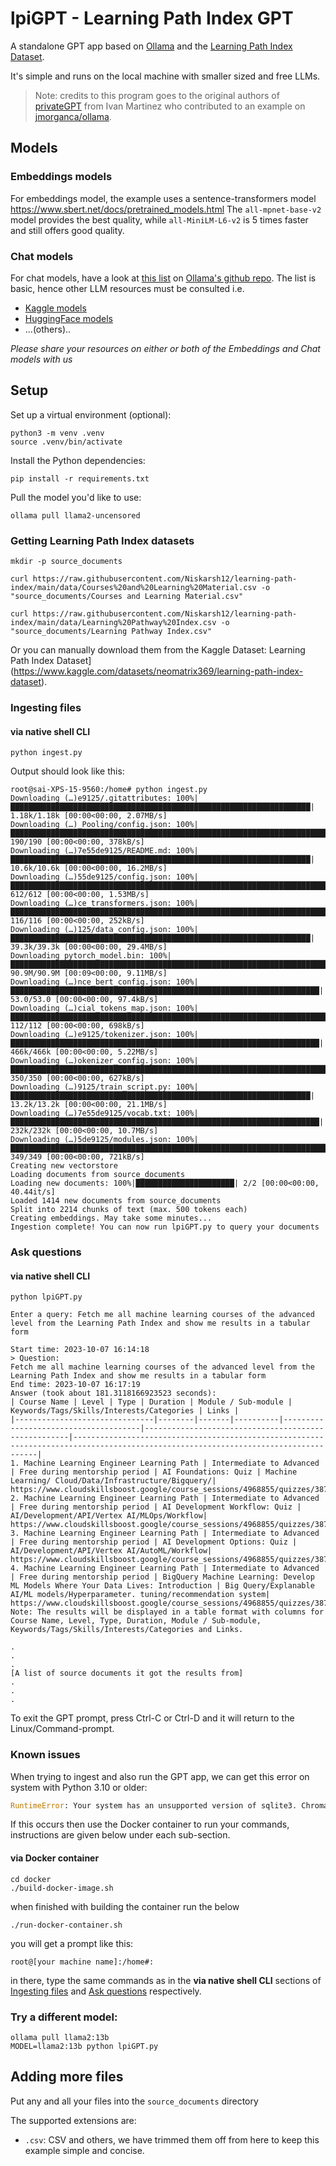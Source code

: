 # lpiGPT - Learning Path Index GPT

A standalone GPT app based on [Ollama](https://github.com/jmorganca/ollama) and the [Learning Path Index Dataset](https://www.kaggle.com/datasets/neomatrix369/learning-path-index-dataset).

It's simple and runs on the local machine with smaller sized and free LLMs.

> Note: credits to this program goes to the original authors of [privateGPT](https://github.com/jmorganca/ollama/blob/main/examples/privategpt/README.md) from Ivan Martinez who contributed to an example on [jmorganca/ollama](https://github.com/jmorganca/ollama).

## Models

### Embeddings models

For embeddings model, the example uses a sentence-transformers model https://www.sbert.net/docs/pretrained_models.html 
The `all-mpnet-base-v2` model provides the best quality, while `all-MiniLM-L6-v2` is 5 times faster and still offers good quality.

### Chat models

For chat models, have a look at [this list](https://github.com/jmorganca/ollama/#model-library) on [Ollama's github repo](https://github.com/jmorganca/ollama/). The list is basic, hence other LLM resources must be consulted i.e.

- [Kaggle models](https://www.kaggle.com/models?query=LLM)
- [HuggingFace models](https://huggingface.co/models?other=LLM)
- ...(others)..

_Please share your resources on either or both of the Embeddings and Chat models with us_

## Setup

Set up a virtual environment (optional):

```shell
python3 -m venv .venv
source .venv/bin/activate
```

Install the Python dependencies:

```shell
pip install -r requirements.txt
```

Pull the model you'd like to use:

```shell
ollama pull llama2-uncensored
```

### Getting Learning Path Index datasets

```
mkdir -p source_documents

curl https://raw.githubusercontent.com/Niskarsh12/learning-path-index/main/data/Courses%20and%20Learning%20Material.csv -o "source_documents/Courses and Learning Material.csv"

curl https://raw.githubusercontent.com/Niskarsh12/learning-path-index/main/data/Learning%20Pathway%20Index.csv -o "source_documents/Learning Pathway Index.csv"
```

Or you can manually download them from the Kaggle Dataset: Learning Path Index Dataset](https://www.kaggle.com/datasets/neomatrix369/learning-path-index-dataset).

### Ingesting files

#### via native shell CLI

```shell
python ingest.py
```

Output should look like this:

```shell
root@sai-XPS-15-9560:/home# python ingest.py 
Downloading (…)e9125/.gitattributes: 100%|███████████████████████████████████████████████████████████████████| 1.18k/1.18k [00:00<00:00, 2.07MB/s]
Downloading (…)_Pooling/config.json: 100%|████████████████████████████████████████████████████████████████████████| 190/190 [00:00<00:00, 378kB/s]
Downloading (…)7e55de9125/README.md: 100%|███████████████████████████████████████████████████████████████████| 10.6k/10.6k [00:00<00:00, 16.2MB/s]
Downloading (…)55de9125/config.json: 100%|███████████████████████████████████████████████████████████████████████| 612/612 [00:00<00:00, 1.53MB/s]
Downloading (…)ce_transformers.json: 100%|████████████████████████████████████████████████████████████████████████| 116/116 [00:00<00:00, 252kB/s]
Downloading (…)125/data_config.json: 100%|███████████████████████████████████████████████████████████████████| 39.3k/39.3k [00:00<00:00, 29.4MB/s]
Downloading pytorch_model.bin: 100%|█████████████████████████████████████████████████████████████████████████| 90.9M/90.9M [00:09<00:00, 9.11MB/s]
Downloading (…)nce_bert_config.json: 100%|█████████████████████████████████████████████████████████████████████| 53.0/53.0 [00:00<00:00, 97.4kB/s]
Downloading (…)cial_tokens_map.json: 100%|████████████████████████████████████████████████████████████████████████| 112/112 [00:00<00:00, 698kB/s]
Downloading (…)e9125/tokenizer.json: 100%|█████████████████████████████████████████████████████████████████████| 466k/466k [00:00<00:00, 5.22MB/s]
Downloading (…)okenizer_config.json: 100%|████████████████████████████████████████████████████████████████████████| 350/350 [00:00<00:00, 627kB/s]
Downloading (…)9125/train_script.py: 100%|███████████████████████████████████████████████████████████████████| 13.2k/13.2k [00:00<00:00, 21.1MB/s]
Downloading (…)7e55de9125/vocab.txt: 100%|█████████████████████████████████████████████████████████████████████| 232k/232k [00:00<00:00, 10.7MB/s]
Downloading (…)5de9125/modules.json: 100%|████████████████████████████████████████████████████████████████████████| 349/349 [00:00<00:00, 721kB/s]
Creating new vectorstore
Loading documents from source_documents
Loading new documents: 100%|██████████████████████| 2/2 [00:00<00:00, 40.44it/s]
Loaded 1414 new documents from source_documents
Split into 2214 chunks of text (max. 500 tokens each)
Creating embeddings. May take some minutes...
Ingestion complete! You can now run lpiGPT.py to query your documents
```

### Ask questions

#### via native shell CLI

```shell
python lpiGPT.py

Enter a query: Fetch me all machine learning courses of the advanced level from the Learning Path Index and show me results in a tabular form

Start time: 2023-10-07 16:14:18
> Question:
Fetch me all machine learning courses of the advanced level from the Learning Path Index and show me results in a tabular form
End time: 2023-10-07 16:17:19
Answer (took about 181.3118166923523 seconds):
| Course Name | Level | Type | Duration | Module / Sub-module | Keywords/Tags/Skills/Interests/Categories | Links |
|-------------------------------|--------|-------|----------|--------------------------------------|-----------------------------------------------------|------------------------------------------------------------------------------------------------------------------------------------|
1. Machine Learning Engineer Learning Path | Intermediate to Advanced | Free during mentorship period | AI Foundations: Quiz | Machine Learning/ Cloud/Data/Infrastructure/Bigquery/| https://www.cloudskillsboost.google/course_sessions/4968855/quizzes/387518
2. Machine Learning Engineer Learning Path | Intermediate to Advanced | Free during mentorship period | AI Development Workflow: Quiz | AI/Development/API/Vertex AI/MLOps/Workflow| https://www.cloudskillsboost.google/course_sessions/4968855/quizzes/387541
3. Machine Learning Engineer Learning Path | Intermediate to Advanced | Free during mentorship period | AI Development Options: Quiz | AI/Development/API/Vertex AI/AutoML/Workflow| https://www.cloudskillsboost.google/course_sessions/4968855/quizzes/387529
4. Machine Learning Engineer Learning Path | Intermediate to Advanced | Free during mentorship period | BigQuery Machine Learning: Develop ML Models Where Your Data Lives: Introduction | Big Query/Explanable AI/ML models/Hyperparameter. tuning/recommendation system| https://www.cloudskillsboost.google/course_sessions/4968855/quizzes/387530
Note: The results will be displayed in a table format with columns for Course Name, Level, Type, Duration, Module / Sub-module, Keywords/Tags/Skills/Interests/Categories and Links.

.
.
.
[A list of source documents it got the results from]
.
.
.

```

To exit the GPT prompt, press Ctrl-C or Ctrl-D and it will return to the Linux/Command-prompt.

### Known issues

When trying to ingest and also run the GPT app, we can get this error on system with Python 3.10 or older:

```python
RuntimeError: Your system has an unsupported version of sqlite3. Chroma requires sqlite3 >= 3.35.0.
```

If this occurs then use the Docker container to run your commands, instructions are given below under each sub-section.

#### via Docker container

```shell
cd docker
./build-docker-image.sh
```

when finished with building the container run the below

```shell
./run-docker-container.sh
```

you will get a prompt like this:

```shell
root@[your machine name]:/home#:
```

in there, type the same commands as in the **via native shell CLI** sections of [Ingesting files](#ingesting-files) and [Ask questions](#ask-questions) respectively.


### Try a different model:

```
ollama pull llama2:13b
MODEL=llama2:13b python lpiGPT.py
```

## Adding more files

Put any and all your files into the `source_documents` directory

The supported extensions are:

- `.csv`: CSV
and others, we have trimmed them off from here to keep this example simple and concise.